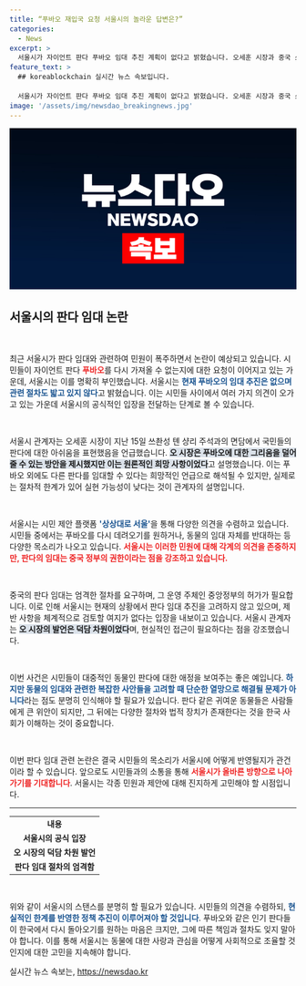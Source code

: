 ```yaml
---
title: “푸바오 재입국 요청 서울시의 놀라운 답변은?”
categories:
  - News
excerpt: >
  서울시가 자이언트 판다 푸바오 임대 추진 계획이 없다고 밝혔습니다. 오세훈 시장과 중국 쓰촨 정협 주석의 면담 이후 시민 민원이 쏟아졌지만, 판다 임대는 중앙정부의 권한일 뿐만 아니라 복잡한 절차까지 겹쳐 현실적으로 어렵다는 설명입니다.
feature_text: >
  ## koreablockchain 실시간 뉴스 속보입니다.

  서울시가 자이언트 판다 푸바오 임대 추진 계획이 없다고 밝혔습니다. 오세훈 시장과 중국 쓰촨 정협 주석의 면담 이후 시민 민원이 쏟아졌지만, 판다 임대는 중앙정부의 권한일 뿐만 아니라 복잡한 절차까지 겹쳐 현실적으로 어렵다는 설명입니다.
image: '/assets/img/newsdao_breakingnews.jpg'
---
```


<p><img src="/assets/img/newsdao_breakingnews.jpg" alt="koreablockchain 속보" /></p>

<h2 data-ke-size="size26">서울시의 판다 임대 논란</h2>

<p data-ke-size="size16">&nbsp;</p>

<p>최근 서울시가 판다 임대와 관련하여 민원이 폭주하면서 논란이 예상되고 있습니다. 시민들이 자이언트 판다 <b><span style="color: #ee2323;">푸바오</span></b>를 다시 가져올 수 없는지에 대한 요청이 이어지고 있는 가운데, 서울시는 이를 명확히 부인했습니다. 서울시는 <b><span style="color: #1a5490;">현재 푸바오의 임대 추진은 없으며 관련 절차도 밟고 있지 않다</span></b>고 밝혔습니다. 이는 시민들 사이에서 여러 가지 의견이 오가고 있는 가운데 서울시의 공식적인 입장을 전달하는 단계로 볼 수 있습니다.</p>

<p data-ke-size="size16">&nbsp;</p>

<p>서울시 관계자는 오세훈 시장이 지난 15일 쓰촨성 톈 샹리 주석과의 면담에서 국민들의 판다에 대한 아쉬움을 표현했음을 언급했습니다. <b><span style="background-color: #21538527;">오 시장은 푸바오에 대한 그리움을 덜어줄 수 있는 방안을 제시했지만 이는 원론적인 희망 사항이었다</span></b>고 설명했습니다. 이는 푸바오 외에도 다른 판다를 임대할 수 있다는 희망적인 언급으로 해석될 수 있지만, 실제로는 절차적 한계가 있어 실현 가능성이 낮다는 것이 관계자의 설명입니다. </p>

<p data-ke-size="size16">&nbsp;</p>

<p>서울시는 시민 제안 플랫폼 <b><span style="color: #1a5490;">'상상대로 서울'</span></b>을 통해 다양한 의견을 수렴하고 있습니다. 시민들 중에서는 푸바오를 다시 데려오기를 원하거나, 동물의 임대 자체를 반대하는 등 다양한 목소리가 나오고 있습니다. <b><span style="color: #ee2323;">서울시는 이러한 민원에 대해 각계의 의견을 존중하지만, 판다의 임대는 중국 정부의 권한이라는 점을 강조하고 있습니다.</span></b> </p>

<p data-ke-size="size16">&nbsp;</p>

<p>중국의 판다 임대는 엄격한 절차를 요구하며, 그 운영 주체인 중앙정부의 허가가 필요합니다. 이로 인해 서울시는 현재의 상황에서 판다 임대 추진을 고려하지 않고 있으며, 제반 사항을 체계적으로 검토할 여지가 없다는 입장을 내보이고 있습니다. 서울시 관계자는 <b><span style="background-color: #21538527;">오 시장의 발언은 덕담 차원이었다</span></b>며, 현실적인 접근이 필요하다는 점을 강조했습니다.</p>

<p data-ke-size="size16">&nbsp;</p>

<p>이번 사건은 시민들이 대중적인 동물인 판다에 대한 애정을 보여주는 좋은 예입니다. <b><span style="color: #1a5490;">하지만 동물의 임대와 관련한 복잡한 사안들을 고려할 때 단순한 열망으로 해결될 문제가 아니다</span></b>라는 점도 분명히 인식해야 할 필요가 있습니다. 판다 같은 귀여운 동물들은 사람들에게 큰 위안이 되지만, 그 뒤에는 다양한 절차와 법적 장치가 존재한다는 것을 한국 사회가 이해하는 것이 중요합니다.</p>

<p data-ke-size="size16">&nbsp;</p>

<p>이번 판다 임대 관련 논란은 결국 시민들의 목소리가 서울시에 어떻게 반영될지가 관건이라 할 수 있습니다. 앞으로도 시민들과의 소통을 통해 <b><span style="color: #ee2323;">서울시가 올바른 방향으로 나아가기를 기대합니다</span></b>. 서울시는 각종 민원과 제안에 대해 진지하게 고민해야 할 시점입니다.</p>

<hr>

<table>
  <tr>
    <td style="text-align: center; height: 17px;"><b>내용</b></td>
  </tr>
  <tr>
    <td style="text-align: center; height: 17px;"><b>서울시의 공식 입장</b></td>
  </tr>
  <tr>
    <td style="text-align: center; height: 17px;"><b>오 시장의 덕담 차원 발언</b></td>
  </tr>
  <tr>
    <td style="text-align: center; height: 17px;"><b>판다 임대 절차의 엄격함</b></td>
  </tr>
</table>

<p data-ke-size="size16">&nbsp;</p> 

<p>위와 같이 서울시의 스탠스를 분명히 할 필요가 있습니다. 시민들의 의견을 수렴하되, <b><span style="color: #1a5490;">현실적인 한계를 반영한 정책 추진이 이루어져야 할 것입니다</span></b>. 푸바오와 같은 인기 판다들이 한국에서 다시 돌아오기를 원하는 마음은 크지만, 그에 따른 책임과 절차도 잊지 말아야 합니다. 이를 통해 서울시는 동물에 대한 사랑과 관심을 어떻게 사회적으로 조율할 것인지에 대한 고민을 지속해야 합니다.</p>
실시간 뉴스 속보는, <a href="https://newsdao.kr" rel="dofollow">https://newsdao.kr</a>


